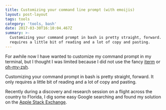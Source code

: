 ```yaml
---
title: Customizing your command line prompt (with emoijis)
layout: post-layout
tags: tools
category: 'tools, bash'
date: 2017-03-30T16:10:04.467Z
summary: >-
  Customizing your command prompt in bash is pretty straight, forward. It only
  requires a little bit of reading and a lot of copy and pasting. 
---
```


For awhile now I have wanted to customize my command prompt in my terminal, but I thought I was limited because I did not use the fancy [iterm](https://www.iterm2.com/) or [oh-my-zsh](https://github.com/robbyrussell/oh-my-zsh).

Customizing your command prompt in bash is pretty straight, forward. It only requires a little bit of reading and a lot of copy and pasting.

Recently during a discovery and research session on a flight across the country to Florida, I dig some easy Google searching and found my solution on the [Apple Stack Exchange](http://apple.stackexchange.com/questions/125637/iterm-colors-for-prompt-command-and-output).



